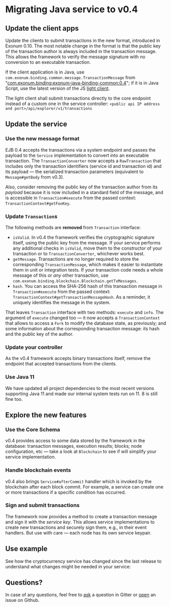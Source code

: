 # Migrating Java service to v0.4

## Update the client apps
Update the clients to submit transactions in the new format, introduced in Exonum 0.10.
The most notable change in the format is that the public key of the transaction author 
is always included in the transaction message. This allows the framework to verify 
the message signature with no conversion to an executable transaction.

If the client application is in Java, use `com.exonum.binding.common.message.TransactionMessage`
from "[com.exonum.binding:exonum-java-binding-common:0.4][common-0.4]";
if it is in Java Script, use the latest version of the JS 
[light client](https://github.com/exonum/exonum-client).

The light client shall submit transactions directly to the core endpoint instead of a custom one
in the service controller:
`<public api IP address and port>/api/explorer/v1/transactions`
 <!-- TODO: Link the docs when/if they are available -->

[common-0.4]: https://search.maven.org/artifact/com.exonum.binding/exonum-java-binding-common/0.4/jar

## Update the service
### Use the new message format

EJB 0.4 accepts the transactions via a system endpoint and passes the payload to the `Service`
implementation to convert into an executable transaction. The `TransactionConverter` now accepts
a `RawTransaction` that includes only the transaction identifiers (service id and transaction id)
and its payload — the serialized transaction parameters (equivalent to `Message#getBody` from v0.3).

Also, consider removing the public key of the transaction author from its _payload_ because
it is now included in a standard field of the message, and is accessible in `Transaction#execute`
from the passed context: `TransactionContext#getFooKey`.

### Update `Transaction`s
The following methods are **removed** from `Transaction` interface:
  - `isValid`. In v0.4 the framework verifies the cryptographic signature itself, using the
  public key from the message. If your service performs any additional checks in `isValid`, 
  move them to the constructor of your transaction or to `TransactionConverter`, whichever
  works best.
  - `getMessage`. Transactions are no longer required to store the corresponding 
  `TransactionMessage`, which makes it easier to instantiate them in unit or integration tests.
  If your transaction code needs a whole message of this or _any_ other transaction,
  use `com.exonum.binding.blockchain.Blockchain.getTxMessages`.
  - `hash`. You can access the SHA-256 hash of this transaction message in `Transaction#execute`
  from the passed context: `TransactionContext#getTransactionMessageHash`. As a reminder,
  it uniquely identifies the message in the system.
  
That leaves `Transaction` interface with two methods: `execute` and `info`.
The argument of `execute` changed too — it now accepts a `TransactionContext` that allows
to access a `Fork` to modify the database state, as previously; and some information about 
the corresponding transaction message: its hash and the public key of the author.

### Update your controller
As the v0.4 framework accepts binary transactions itself, remove the endpoint that accepted
transactions from the clients.

### Use Java 11
We have updated all project dependencies to the most recent versions supporting Java 11 and made
our internal system tests run on 11. 8 is still fine too.

## Explore the new features

### Use the Core Schema
v0.4 provides access to some data stored by the framework in the database: transaction messages,
execution results; blocks; node configuration, etc — take a look at `Blockchain` to see if will
simplify your service implementation. 

### Handle blockchain events
v0.4 also brings `Service#afterCommit` handler which is invoked by the blockchain after each 
block commit. For example, a service can create one or more transactions if a specific condition
has occurred. <!-- TODO: Link the docs -->

### Sign and submit transactions
The framework now provides a method to create a transaction message and sign it with the
_service key_. This allows service implementations to create new transactions and securely sign
them, e.g., in their event handlers. But use with care — each node has its own service keypair.
<!-- TODO: Some links would be welcome -->

## Use example
See how the cryptocurrency service has changed since the last release to understand what
changes might be needed in your service: <!-- TODO: diff link -->

## Questions?

In case of any questions, feel free to [ask][gitter] a question in Gitter or [open][new-issue] an issue
on Github.    

[gitter]: https://gitter.im/exonum/exonum-java-binding
[new-issue]: https://github.com/exonum/exonum-java-binding/issues/new

  

